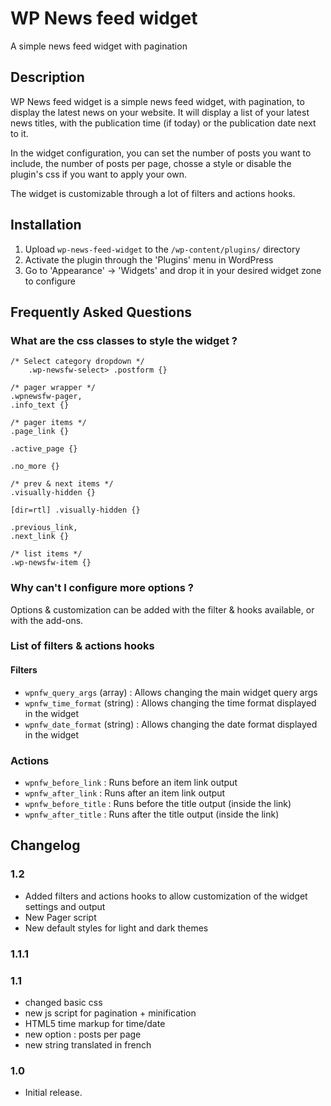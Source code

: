 # WP News feed widget

A simple news feed widget with pagination

## Description

WP News feed widget is a simple news feed widget, with pagination, to display the latest news on your website. It will display a list of your latest news titles, with the publication time (if today) or the publication date next to it.

In the widget configuration, you can set the number of posts you want to include, the number of posts per page, chosse a style or disable the plugin's css if you want to apply your own.

The widget is customizable through a lot of filters and actions hooks.

## Installation

1. Upload `wp-news-feed-widget` to the `/wp-content/plugins/` directory
1. Activate the plugin through the 'Plugins' menu in WordPress
1. Go to 'Appearance' -> 'Widgets' and drop it in your desired widget zone to configure

## Frequently Asked Questions

### What are the css classes to style the widget ?

```
/* Select category dropdown */
    .wp-newsfw-select> .postform {}

/* pager wrapper */
.wpnewsfw-pager,
.info_text {}

/* pager items */
.page_link {}

.active_page {}

.no_more {}

/* prev & next items */
.visually-hidden {}

[dir=rtl] .visually-hidden {}

.previous_link,
.next_link {}

/* list items */
.wp-newsfw-item {}
```

### Why can't I configure more options ?

Options & customization can be added with the filter & hooks available, or with the add-ons.

### List of filters & actions hooks

#### Filters
* `wpnfw_query_args` (array) : Allows changing the main widget query args
* `wpnfw_time_format` (string) : Allows changing the time format displayed in the widget
* `wpnfw_date_format` (string) : Allows changing the date format displayed in the widget

### Actions
* `wpnfw_before_link` : Runs before an item link output
* `wpnfw_after_link` : Runs after an item link output
* `wpnfw_before_title` : Runs before the title output (inside the link)
* `wpnfw_after_title` : Runs after the title output (inside the link)

## Changelog

### 1.2
* Added filters and actions hooks to allow customization of the widget settings and output
* New Pager script
* New default styles for light and dark themes

### 1.1.1

### 1.1
* changed basic css
* new js script for pagination + minification
* HTML5 time markup for time/date
* new option : posts per page
* new string translated in french
 
### 1.0
* Initial release.
